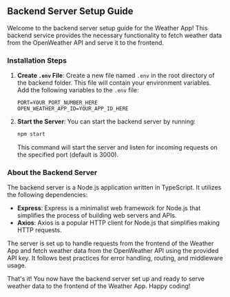 ## Backend Server Setup Guide

Welcome to the backend server setup guide for the Weather App! This backend service provides the necessary functionality to fetch weather data from the OpenWeather API and serve it to the frontend.

### Installation Steps

1. **Create `.env` File**: Create a new file named `.env` in the root directory of the backend folder. This file will contain your environment variables. Add the following variables to the `.env` file:

    ```plaintext
    PORT=YOUR_PORT_NUMBER_HERE
    OPEN_WEATHER_APP_ID=YOUR_APP_ID_HERE
    ```

2. **Start the Server**: You can start the backend server by running:

    ```bash
    npm start
    ```

    This command will start the server and listen for incoming requests on the specified port (default is 3000).

### About the Backend Server

The backend server is a Node.js application written in TypeScript. It utilizes the following dependencies:

- **Express**: Express is a minimalist web framework for Node.js that simplifies the process of building web servers and APIs.
- **Axios**: Axios is a popular HTTP client for Node.js that simplifies making HTTP requests.

The server is set up to handle requests from the frontend of the Weather App and fetch weather data from the OpenWeather API using the provided API key. It follows best practices for error handling, routing, and middleware usage.

That's it! You now have the backend server set up and ready to serve weather data to the frontend of the Weather App. Happy coding!